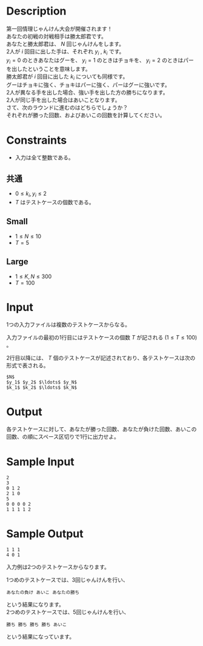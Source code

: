 # Description
第一回情理じゃんけん大会が開催されます！  
あなたの初戦の対戦相手は勝太郎君です。  
あなたと勝太郎君は、 $N$ 回じゃんけんをします。  
2人が $i$ 回目に出した手は、それぞれ $y_i$ , $k_i$ です。  
$y_i = 0$ のときあなたはグーを、 $y_i = 1$ のときはチョキを、 $y_i = 2$ のときはパーを出したということを意味します。  
勝太郎君が $i$ 回目に出した $k_i$ についても同様です。   
グーはチョキに強く、チョキはパーに強く、パーはグーに強いです。   
2人が異なる手を出した場合、強い手を出した方の勝ちになります。  
2人が同じ手を出した場合はあいことなります。  
さて、次のラウンドに進むのはどちらでしょうか？   
それぞれが勝った回数、およびあいこの回数を計算してください。   

# Constraints

* 入力は全て整数である。

## 共通

* $0 \leq k_i, y_i \leq 2$
* $T$ はテストケースの個数である。

## Small

* $1 \leq N \leq 10$
* $T = 5$

## Large

* $1 \leq K, N \leq 300$
* $T = 100$

# Input
1つの入力ファイルは複数のテストケースからなる。

入力ファイルの最初の1行目にはテストケースの個数 $T$ が記される $(1 \leq T \leq 100)$ 。

2行目以降には、 $T$ 個のテストケースが記述されており、各テストケースは次の形式で表される。

```
$N$
$y_1$ $y_2$ $\ldots$ $y_N$
$k_1$ $k_2$ $\ldots$ $k_N$
```

# Output
各テストケースに対して、あなたが勝った回数、あなたが負けた回数、あいこの回数、の順にスペース区切りで1行に出力せよ。

# Sample Input
```
2
3
0 1 2
2 1 0
5
0 0 0 0 2
1 1 1 1 2

```

# Sample Output
```
1 1 1
4 0 1

```
入力例は2つのテストケースからなります。  

1つめのテストケースでは、3回じゃんけんを行い、  
```
あなたの負け あいこ あなたの勝ち  
```
という結果になります。  
2つめのテストケースでは、5回じゃんけんを行い、  
```
勝ち 勝ち 勝ち 勝ち あいこ
```
という結果になっています。
